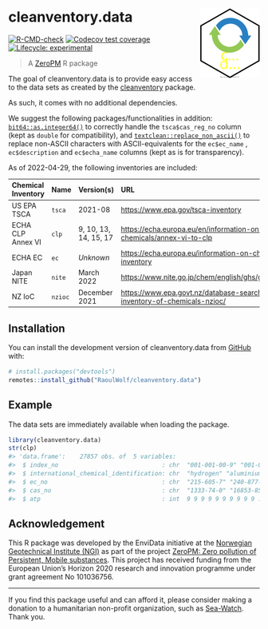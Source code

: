 
<!-- README.md is generated from README.Rmd. Please edit that file -->

# cleanventory.data <img src="man/figures/logo.svg" align="right" height="139" />

<!-- badges: start -->

[![R-CMD-check](https://github.com/RaoulWolf/cleanventory.data/workflows/R-CMD-check/badge.svg)](https://github.com/RaoulWolf/cleanventory.data/actions)
[![Codecov test
coverage](https://codecov.io/gh/RaoulWolf/cleanventory.data/branch/master/graph/badge.svg)](https://app.codecov.io/gh/RaoulWolf/cleanventory.data?branch=master)
[![Lifecycle:
experimental](https://img.shields.io/badge/lifecycle-experimental-orange.svg)](https://lifecycle.r-lib.org/articles/stages.html#experimental)
<!-- badges: end -->

> A [ZeroPM](https://zeropm.eu/) R package

The goal of cleanventory.data is to provide easy access to the data sets
as created by the
[cleanventory](https://github.com/RaoulWolf/cleanventory) package.

As such, it comes with no additional dependencies.

We suggest the following packages/functionalities in addition:
[`bit64::as.integer64()`](https://cran.r-project.org/web/packages/bit64)
to correctly handle the `tsca$cas_reg_no` column (kept as `double` for
compatibility), and
[`textclean::replace_non_ascii()`](https://cran.r-project.org/web/packages/textclean)
to replace non-ASCII characters with ASCII-equivalents for the
`ec$ec_name` , `ec$description` and `ec$echa_name` columns (kept as is
for transparency).

As of 2022-04-29, the following inventories are included:

| Chemical Inventory | Name    | Version(s)            | URL                                                                                 |
|:-------------------|:--------|:----------------------|:------------------------------------------------------------------------------------|
| US EPA TSCA        | `tsca`  | 2021-08               | <https://www.epa.gov/tsca-inventory>                                                |
| ECHA CLP Annex VI  | `clp`   | 9, 10, 13, 14, 15, 17 | <https://echa.europa.eu/en/information-on-chemicals/annex-vi-to-clp>                |
| ECHA EC            | `ec`    | *Unknown*             | <https://echa.europa.eu/information-on-chemicals/ec-inventory>                      |
| Japan NITE         | `nite`  | March 2022            | <https://www.nite.go.jp/chem/english/ghs/ghs_download.html>                         |
| NZ IoC             | `nzioc` | December 2021         | <https://www.epa.govt.nz/database-search/new-zealand-inventory-of-chemicals-nzioc/> |

## Installation

You can install the development version of cleanventory.data from
[GitHub](https://github.com/) with:

``` r
# install.packages("devtools")
remotes::install_github("RaoulWolf/cleanventory.data")
```

## Example

The data sets are immediately available when loading the package.

``` r
library(cleanventory.data)
str(clp)
#> 'data.frame':    27857 obs. of  5 variables:
#>  $ index_no                             : chr  "001-001-00-9" "001-002-00-4" "001-003-00-X" "001-004-00-5" ...
#>  $ international_chemical_identification: chr  "hydrogen" "aluminium lithium hydride" "sodium hydride" "calcium hydride" ...
#>  $ ec_no                                : chr  "215-605-7" "240-877-9" "231-587-3" "232-189-2" ...
#>  $ cas_no                               : chr  "1333-74-0" "16853-85-3" "7646-69-7" "7789-78-8" ...
#>  $ atp                                  : int  9 9 9 9 9 9 9 9 9 9 ...
```

## Acknowledgement

This R package was developed by the EnviData initiative at the
[Norwegian Geotechnical Institute (NGI)](https://www.ngi.no/eng) as part
of the project [ZeroPM: Zero pollution of Persistent, Mobile
substances](https://zeropm.eu/). This project has received funding from
the European Union’s Horizon 2020 research and innovation programme
under grant agreement No 101036756.

------------------------------------------------------------------------

If you find this package useful and can afford it, please consider
making a donation to a humanitarian non-profit organization, such as
[Sea-Watch](https://sea-watch.org/en/). Thank you.
